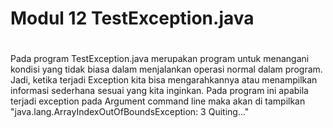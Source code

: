 # Modul 12 TestException.java
#
Pada program TestException.java merupakan program untuk menangani kondisi
yang tidak biasa dalam menjalankan operasi normal dalam program. Jadi, ketika terjadi Exception kita bisa mengarahkannya atau menampilkan informasi sederhana sesuai yang kita inginkan. Pada program ini apabila terjadi exception pada Argument command line maka akan di tampilkan
"java.lang.ArrayIndexOutOfBoundsException: 3
Quiting..."